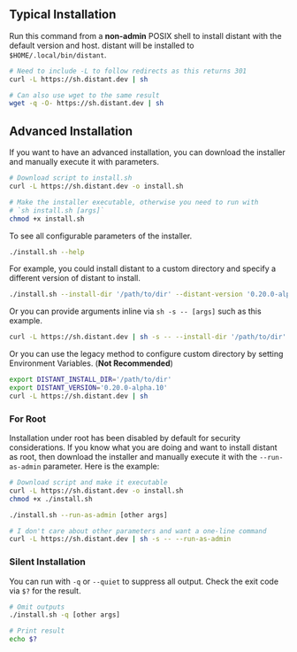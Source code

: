 ## Typical Installation

Run this command from a **non-admin** POSIX shell to install distant with the
default version and host. distant will be installed to
`$HOME/.local/bin/distant`.

```sh
# Need to include -L to follow redirects as this returns 301
curl -L https://sh.distant.dev | sh

# Can also use wget to the same result
wget -q -O- https://sh.distant.dev | sh
```

## Advanced Installation

If you want to have an advanced installation, you can download the installer
and manually execute it with parameters.

```sh
# Download script to install.sh
curl -L https://sh.distant.dev -o install.sh

# Make the installer executable, otherwise you need to run with
# `sh install.sh [args]`
chmod +x install.sh
```

To see all configurable parameters of the installer.

```sh
./install.sh --help
```

For example, you could install distant to a custom directory and specify a
different version of distant to install.

```sh
./install.sh --install-dir '/path/to/dir' --distant-version '0.20.0-alpha.10'
```

Or you can provide arguments inline via `sh -s -- [args]` such as this example.

```sh
curl -L https://sh.distant.dev | sh -s -- --install-dir '/path/to/dir' --distant-version '0.20.0-alpha.10'
```

Or you can use the legacy method to configure custom directory by setting
Environment Variables. (**Not Recommended**)

```sh
export DISTANT_INSTALL_DIR='/path/to/dir'
export DISTANT_VERSION='0.20.0-alpha.10'
curl -L https://sh.distant.dev | sh
```

### For Root

Installation under root has been disabled by default for security
considerations. If you know what you are doing and want to install distant as
root, then download the installer and manually execute it with the
`--run-as-admin` parameter. Here is the example:

```sh
# Download script and make it executable
curl -L https://sh.distant.dev -o install.sh
chmod +x ./install.sh

./install.sh --run-as-admin [other args]

# I don't care about other parameters and want a one-line command
curl -L https://sh.distant.dev | sh -s -- --run-as-admin
```

### Silent Installation

You can run with `-q` or `--quiet` to suppress all output. Check the exit code
via `$?` for the result.

```sh
# Omit outputs
./install.sh -q [other args]

# Print result
echo $?
```
